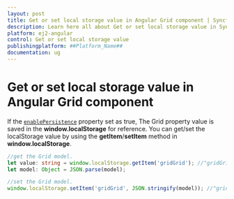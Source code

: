 ```yaml
---
layout: post
title: Get or set local storage value in Angular Grid component | Syncfusion
description: Learn here all about Get or set local storage value in Syncfusion ##Platform_Name## Grid component of Syncfusion Essential JS 2 and more.
platform: ej2-angular
control: Get or set local storage value 
publishingplatform: ##Platform_Name##
documentation: ug
---
```


# Get or set local storage value in Angular Grid component

If the [`enablePersistence`](../../api/grid/#enablepersistence) property set as true,
The Grid property value is saved in the **window.localStorage** for reference. You can get/set the localStorage value by using the
**getItem**/**setItem** method in **window.localStorage**.

```typescript
//get the Grid model.
let value: string = window.localStorage.getItem('gridGrid'); //"gridGrid" is component name + component id.
let model: Object = JSON.parse(model);

```

```typescript
//set the Grid model.
window.localStorage.setItem('gridGrid', JSON.stringify(model)); //"gridGrid" is component name + component id.

```